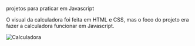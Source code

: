 projetos para praticar em Javascript

O visual da calculadora foi feita em HTML e CSS, mas o foco do projeto era fazer a calculadora funcionar em Javascript.

![Calculadora](https://user-images.githubusercontent.com/80357746/181768543-c1226c87-bfe8-488c-ab99-f645a1258416.gif)

